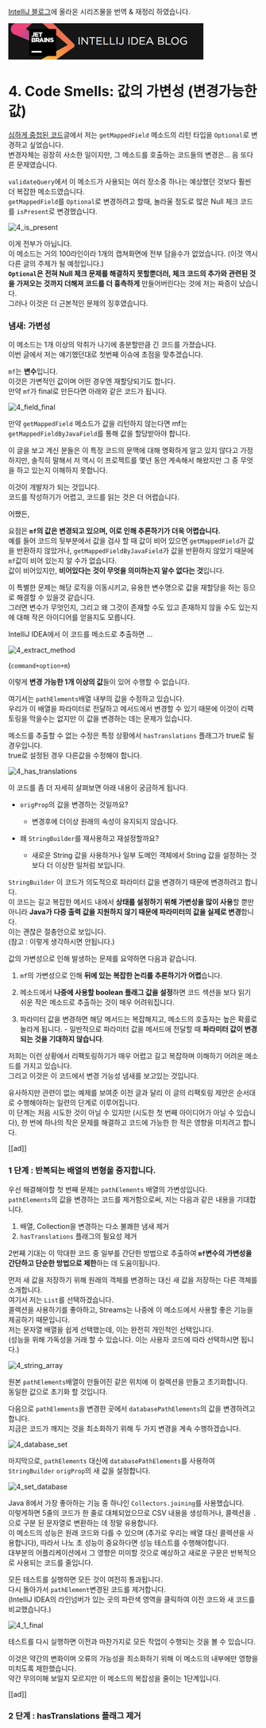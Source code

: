 [IntelliJ 블로그](https://blog.jetbrains.com/idea/2017/08/code-smells-iteration/)에 올라온 시리즈물을 번역 & 재정리 하였습니다. 

![0_로고](./images/0_로고.png)

# 4. Code Smells: 값의 가변성 (변경가능한 값)

[심하게 중첩된 코드](http://jojoldu.tistory.com/177)글에서 저는 ```getMappedField``` 메소드의 리턴 타입을 ```Optional```로 변경하고 싶었습니다.  
변경자체는 굉장히 사소한 일이지만, 그 메소드를 호출하는 코드들의 변경은... 음 또다른 문제였습니다.  
  
 ```validateQuery```에서 이 메소드가 사용되는 여러 장소중 하나는 예상했던 것보다 훨씬 더 복잡한 메소드였습니다.  
 ```getMappedField```를 ```Optional```로 변경하려고 할때, 놀라울 정도로 많은 Null 체크 코드를 ```isPresent```로 변경했습니다.

![4_is_present](./images/4_is_present.png)

이게 전부가 아닙니다.  
이 메소드는 거의 100라인이라 1개의 캡쳐화면에 전부 담을수가 없었습니다. (이것 역시 다른 글의 주제가 될 예정입니다.)  
**```Optional```은 전혀 Null 체크 문제를 해결하지 못할뿐더러, 체크 코드의 추가와 관련된 것을 가져오는 것까지 더해져 코드를 더 흉측하게** 만들어버린다는 것에 저는 짜증이 났습니다.  
그러나 이것은 더 근본적인 문제의 징후였습니다.

### 냄새: 가변성

이 메소드는 1개 이상의 악취가 나기에 충분할만큼 긴 코드를 가졌습니다.  
이번 글에서 저는 얘기했던대로 첫번째 이슈에 초점을 맞추겠습니다.  
  
 ```mf```는 **변수**입니다.  
이것은 가변적인 값이며 어떤 경우엔 재할당되기도 합니다.  
만약 ```mf```가 final로 만든다면 아래와 같은 코드가 됩니다.

![4_field_final](./images/4_field_final.png)

만약 ```getMappedField``` 메소드가 값을 리턴하지 않는다면 mf는 ```getMappedFieldByJavaField```를 통해 값을 할당받아야 합니다.  
  
이 글을 보고 계신 분들은 이 특정 코드의 문맥에 대해 명확하게 알고 있지 않다고 가정하지만, 솔직히 말해서 저 역시 이 프로젝트를 몇년 동안 계속해서 해왔지만 그 중 무엇을 하고 있는지 이해하지 못합니다.  
  
이것이 개발자가 되는 것입니다.  
코드를 작성하기가 어렵고, 코드를 읽는 것은 더 어렵습니다.  
  
어쨌든,  
  
요점은 **```mf```의 값은 변경되고 있으며, 이로 인해 추론하기가 더욱 어렵습니다.**  
예를 들어 코드의 뒷부분에서 값을 검사 할 때 값이 비어 있으면 ```getMappedField```가 값을 반환하지 않았거나, ```getMappedFieldByJavaField```가 값을 반환하지 않았기 때문에 ```mf```값이 비어 있는지 알 수가 없습니다.  
값이 비어있지만, **비어있다는 것이 무엇을 의미하는지 알수 없다는 것**입니다.  
  
이 특별한 문제는 해당 로직을 이동시키고, 유용한 변수명으로 값을 재할당을 하는 등으로 해결할 수 있을것 같습니다.  
그러면 변수가 무엇인지, 그리고 왜 그것이 존재할 수도 있고 존재하지 않을 수도 있는지에 대해 작은 아이디어를 얻을지도 모릅니다.  
  
IntelliJ IDEA에서 이 코드를 메소드로 추출하면 ...

![4_extract_method](./images/4_extract_method.png)

(```command+option+m```)  
  
이렇게 **변경 가능한 1개 이상의 값**들이 있어 수행할 수 없습니다.  
  
여기서는 ```pathElements```배열 내부의 값을 수정하고 있습니다.  
우리가 이 배열을 파라미터로 전달하고 메서드에서 변경할 수 있기 때문에 이것이 리팩토링을 막을수는 없지만 이 값을 변경하는 데는 문제가 있습니다.  
  
메소드를 추출할 수 없는 수정은 특정 상황에서 ```hasTranslations``` 플래그가 true로 될 경우입니다.  
 true로 설정된 경우 다른값을 수정해야 합니다.

![4_has_translations](./images/4_has_translations.png)

이 코드를 좀 더 자세히 살펴보면 아래 내용이 궁금하게 됩니다.

* ```origProp```의 값을 변경하는 것일까요? 
  * 변경후에 더이상 원래의 속성이 유지되지 않습니다.

* 왜 ```StringBuilder```를 재사용하고 재설정할까요? 
  * 새로운 String 값을 사용하거나 일부 도메인 객체에서 String 값을 설정하는 것보다 더 이상한 일처럼 보입니다.

 ```StringBuilder``` 이 코드가 의도적으로 파라미터 값을 변경하기 때문에 변경하려고 합니다.  
 이 코드는 길고 복잡한 메서드 내에서 **상태를 설정하기 위해 가변성을 많이 사용**할 뿐만 아니라 **Java가 다중 출력 값을 지원하지 않기 때문에 파라미터의 값을 실제로 변경**합니다.  
 이는 괜찮은 절충안으로 보입니다.  
 (참고 : 이렇게 생각하시면 안됩니다.)  
   
  
값의 가변성으로 인해 발생하는 문제를 요약하면 다음과 같습니다.

1. ```mf```의 가변성으로 인해 **뒤에 있는 복잡한 논리를 추론하기가 어렵**습니다.

2. 메소드에서 **나중에 사용할 boolean 플래그 값을 설정**하면 코드 섹션을 보다 읽기 쉬운 작은 메소드로 추출하는 것이 매우 어려워집니다.

3. 파라미터 값을 변경하면 해당 메서드는 복잡해지고, 메소드의 호출자는 높은 확률로 놀라게 됩니다. - 일반적으로 파라미터 값을 메서드에 전달할 때 **파라미터 값이 변경되는 것을 기대하지 않습니다**.

저희는 이런 상황에서 리팩토링하기가 매우 어렵고 길고 복잡하며 이해하기 어려운 메소드를 가지고 있습니다.  
그리고 이것은 이 코드에서 변경 가능성 냄새를 보고있는 것입니다.  
  
유사하지만 관련이 없는 예제를 보여준 이전 글과 달리 이 글의 리팩토링 제안은 순서대로 수행해야하는 일련의 단계로 이루어집니다.  
이 단계는 처음 시도한 것이 아닐 수 있지만 (시도한 첫 번째 아이디어가 아닐 수 있습니다), 한 번에 하나의 작은 문제를 해결하고 코드에 가능한 한 적은 영향을 미치려고 합니다.

[[ad]]

### 1 단계 : 반복되는 배열의 변형을 중지합니다.

우선 해결해야할 첫 번째 문제는 ```pathElements``` 배열의 가변성입니다.  
 ```pathElements```의 값을 변경하는 코드를 제거함으로써, 저는 다음과 같은 내용을 기대합니다.

1. 배열, Collection을 변경하는 다소 불쾌한 냄새 제거
2. ```hasTranslations``` 플래그의 필요성 제거 

2번째 기대는 이 막대한 코드 중 일부를 간단한 방법으로 추출하여 **```mf```변수의 가변성을 간단하고 단순한 방법으로 제한**하는 데 도움이됩니다.  
  
먼저 새 값을 저장하기 위해 원래의 객체를 변경하는 대신 새 값을 저장하는 다른 객체를 소개합니다.  
여기서 저는 ```List```를 선택하겠습니다.  
콜렉션을 사용하기를 좋아하고, Streams는 나중에 이 메소드에서 사용할 좋은 기능을 제공하기 때문입니다.  
저는 문자열 배열을 쉽게 선택했는데, 이는 완전히 개인적인 선택입니다.  
(성능을 위해 가독성을 거래 할 수 있습니다. 이는 사용자 코드에 따라 선택하시면 됩니다.)

![4_string_array](./images/4_string_array.png)

원본 ```pathElements```배열이 만들어진 같은 위치에 이 컬렉션을 만들고 초기화합니다.  
동일한 값으로 초기화 할 것입니다.  
  
다음으로 ```pathElements```을 변경한 곳에서  ```databasePathElements```의 값을 변경하려고 합니다.  
지금은 코드가 깨지는 것을 최소화하기 위해 두 가지 변경을 계속 수행하겠습니다.

![4_database_set](./images/4_database_set.png)

마지막으로, ```pathElements``` 대신에 ```databasePathElements```를 사용하여 ```StringBuilder``` ```origProp```의 새 값을 설정합니다.  

![4_set_database](./images/4_set_database.png)

Java 8에서 가장 좋아하는 기능 중 하나인 ```Collectors.joining```를 사용했습니다.  
이렇게하면 5줄의 코드가 한 줄로 대체되었으므로 CSV 내용을 생성하거나, 콜렉션을 ```.```으로 구분 된 문자열로 변환하는 데 정말 유용합니다.  
이 메소드의 성능은 원래 코드와 다를 수 있으며 (추가로 우리는 배열 대신 콜렉션을 사용합니다), 따라서 나노 초 성능이 중요하다면 성능 테스트를 수행해야합니다.  
대부분의 어플리케이션에서 그 영향은 미미할 것으로 예상하고 새로운 구문은 반복적으로 사용되는 코드를 줄입니다.  
  
모든 테스트를 실행하면 모든 것이 여전히 통과됩니다.  
다시 돌아가서 ```pathElement```변경된 코드를 제거합니다.  
(IntelliJ IDEA의 라인넘버가 있는 곳의 파란색 영역을 클릭하여 이전 코드와 새 코드를 비교했습니다.)

![4_1_final](./images/4_1_final.png)

테스트를 다시 실행하면 이전과 마찬가지로 모든 작업이 수행되는 것을 볼 수 있습니다.  
  
이것은 약간의 변화이며 오류의 가능성을 최소화하기 위해 이 메소드의 내부에만 영향을 미치도록 제한했습니다.  
약간 무의미해 보일지 모르지만 이 메소드의 복잡성을 줄이는 1단계입니다.

[[ad]]

### 2 단계 : hasTranslations 플래그 제거

